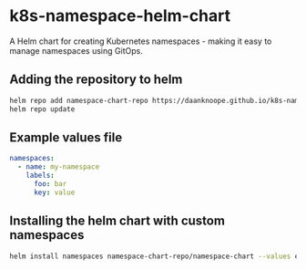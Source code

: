 # k8s-namespace-helm-chart
A Helm chart for creating Kubernetes namespaces - making it easy to manage namespaces using GitOps.

## Adding the repository to helm
```sh
helm repo add namespace-chart-repo https://daanknoope.github.io/k8s-namespace-helm-chart/
helm repo update
```
## Example values file
```yml
namespaces:
  - name: my-namespace
    labels:
      foo: bar
      key: value
```

## Installing the helm chart with custom namespaces
```sh
helm install namespaces namespace-chart-repo/namespace-chart --values example.yml
```